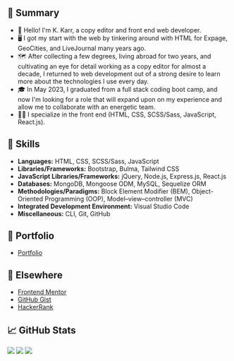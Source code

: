 ## 📝 Summary

- 👋 Hello! I'm K. Karr, a copy editor and front end web developer.
- 🖥️ I got my start with the web by tinkering around with HTML for Expage, GeoCities, and LiveJournal many years ago.
- 🗺️ After collecting a few degrees, living abroad for two years, and cultivating an eye for detail working as a copy editor for almost a decade, I returned to web development out of a strong desire to learn more about the technologies I use every day.
- 🎓 In May 2023, I graduated from a full stack coding boot camp, and now I'm looking for a role that will expand upon on my experience and allow me to collaborate with an energetic team.
- 🐱‍💻 I specialize in the front end (HTML, CSS, SCSS/Sass, JavaScript, React.js).

## 🎨 Skills

- **Languages:** HTML, CSS, SCSS/Sass, JavaScript
- **Libraries/Frameworks:** Bootstrap, Bulma, Tailwind CSS
- **JavaScript Libraries/Frameworks:** jQuery, Node.js, Express.js, React.js
- **Databases:** MongoDB, Mongoose ODM, MySQL, Sequelize ORM
- **Methodologies/Paradigms:** Block Element Modifier (BEM), Object-Oriented Programming (OOP), Model–view–controller (MVC)
- **Integrated Development Environment:** Visual Studio Code
- **Miscellaneous:** CLI, Git, GitHub

## 📁 Portfolio

- [Portfolio](https://kkarrwrites.carrd.co/)

## 🔗 Elsewhere

- [Frontend Mentor](https://www.frontendmentor.io/profile/kkarrwrites)
- [GitHub Gist](https://gist.github.com/kkarrwrites)
- [HackerRank](https://www.hackerrank.com/kkarrwrites)

## 📈 GitHub Stats

<img src="https://github-readme-stats.vercel.app/api/top-langs?username=kkarrwrites&layout=compact"/>
<img src="https://github-readme-stats.vercel.app/api?username=kkarrwrites&show_icons=true"/>
<img src="https://github-readme-streak-stats.herokuapp.com/?user=kkarrwrites"/>
<!-- 
## 🐍 Contributions

![snake gif](https://github.com/kkarrwrites/kkarrwrites/blob/output/github-contribution-grid-snake.gif)
-->
